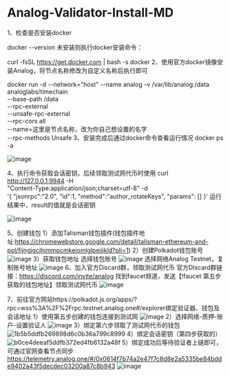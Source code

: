 # Analog-Validator-Install-MD
1、检查是否安装docker
  
  docker --version
  未安装则执行docker安装命令：
  
  curl -fsSL https://get.docker.com | bash -s docker
2、使用官方docker镜像安装Analog，将节点名称修改为自定义名称后执行即可
  
  docker run -d --network="host" --name analog -v /var/lib/analog:/data analoglabs/timechain \
  --base-path /data \
  --rpc-external \
  --unsafe-rpc-external \
  --rpc-cors all \
  --name=这里是节点名称，改为你自己想设置的名字 \
  --rpc-methods Unsafe
3、安装完成后通过docker命令查看运行情况
  docker ps -a

![image](https://github.com/user-attachments/assets/cedf25b8-b990-4f0e-b7e7-e07230da9661)

4、执行命令获取会话密钥，后续领取测试网代币时使用
  curl http://127.0.0.1:9944 -H \
  "Content-Type:application/json;charset=utf-8" -d \
    '{
      "jsonrpc":"2.0",
      "id":1,
      "method":"author_rotateKeys",
      "params": []
    }'
    运行结果中，result的值就是会话密钥

![image](https://github.com/user-attachments/assets/940857a3-dcff-4ec0-8972-26e3edabcd13)


5、创建钱包
  1）添加Talisman钱包插件(钱包插件地址:https://chromewebstore.google.com/detail/talisman-ethereum-and-pol/fijngjgcjhjmmpcmkeiomlglpeiijkld?pli=1)
  2）创建Polkadot钱包账号
  ![image](https://github.com/user-attachments/assets/22e66f8a-7853-4dff-987e-790460b1fc52)
  3）获取钱包地址
  选择钱包账号
  ![image](https://github.com/user-attachments/assets/06b8a7af-8a2e-4b75-a5b6-b1701c9e9b43)
  选择网络Analog Testnet，复制账号地址
  ![image](https://github.com/user-attachments/assets/e30318d6-7f2c-4c04-9769-9b6533402d6a)
6、加入官方Discard群，领取测试网代币
官方DIscard群链接：https://discord.com/invite/analog
找到faucet频道，发送【!faucet 第五步获取的钱包地址】领取测试网代币
![image](https://github.com/user-attachments/assets/b33c1b36-d674-4317-baa8-c1ce35b27c34)

7、前往官方网站https://polkadot.js.org/apps/?rpc=wss%3A%2F%2Frpc.testnet.analog.one#/explorer绑定验证器、钱包及会话地址
1）使用第五步创建的钱包连接到测试网
![image](https://github.com/user-attachments/assets/a520a110-1953-45c4-9b8d-e637d0debc52)
2）选择网络-质押-账户-设置验证人
![image](https://github.com/user-attachments/assets/f0f8aad0-b6ad-40e0-b3db-66fc26f5edf3)
3）绑定第六步领取了测试网代币的钱包
![1b5b5ddfb269898d6c0b36a799c8999](https://github.com/user-attachments/assets/2ad9ac20-142c-4220-be6b-0fb7c9615bd6)
4）绑定会话密钥（第四步获取的）
![b0ce4deeaf5ddfb372ed4fb6132a48f](https://github.com/user-attachments/assets/9ff0e5ea-610d-4920-9f61-96e4f4428626)
5）绑定成功后等待验证者上链即可，可通过官网查看节点同步
https://telemetry.analog.one/#/0x0614f7b74a2e47f7c8d8e2a5335be84bdde9402a43f5decdec03200a87c8b943
![image](https://github.com/user-attachments/assets/b21a7d23-7833-42b9-8f98-7619293ec0a7)



